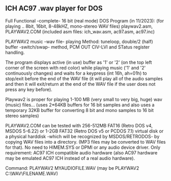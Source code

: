 ICH AC97 .wav player for DOS
----------------------------
Full Functional -complete- 16 bit (real mode) DOS Program (in 11/2023): 
(for playing .. 8bit, 16bit, 8-48kHZ, mono-stereo WAV files) 
playwav2.asm, PLAYWAV2.COM (included asm files: ich_wav.asm, ac97.asm, ac97.inc)

PLAYWAV2 music -wav file- playing Method: tuneloop, double/2 (half) buffer -switch/swap- method, PCM OUT CIV-LVI and STatus register handling.

The program displays active (in use) buffer as '1' or '2' (on the top left corner of the screen with red color) while playing music ('1' and '2' continuously changes) and waits for a keypress (int 16h, ah=01h) to stop/exit before the end of the WAV file (it will play all of the audio samples and then it will exit/return at the end of the WAV file if the user does not press any key before).

Playwav2 is proper for playing 1-100 MB (very small to very big, huge) wav (music) files... (uses 2*64KB buffers for 16 bit samples and also uses a temporary 32KB buffer for converting 8 bit and mono samples to 16 bit stereo samples)

PLAYWAV2.COM can be tested with 256-512MB FAT16 (Retro DOS v4, MSDOS 5-6.22) or 1-2GB FAT32 (Retro DOS v5 or PCDOS 7.1) virtual disk or a physical harddisk -which will be recognized by MSDOS/RETRODOS- by copying WAV files into a directory. (MP3 files may be converted to WAV files for that). No need to HIMEM.SYS or DPMI or any audio device driver. Only requirement: AC97 ICH compatible audio hardware (also AC97 hardware may be emulated AC97 ICH instead of a real audio hardware). 

Command:  PLAYWAV2 MYAUDIOFILE.WAV  (may be PLAYWAV2 C:\WAV\FILENAME.WAV)

